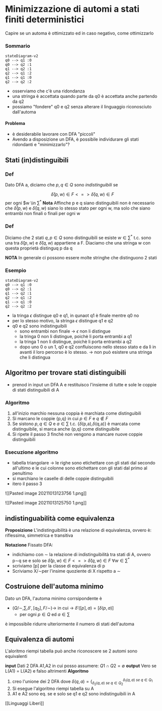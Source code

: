 # Minimizzazione di automi a stati finiti deterministici
Capire se un automa è ottimizzato ed in caso negativo, come ottimizzarlo

### Sommario 
```mermaid 
stateDiagram-v2 
q0 --> q1 :0
q0 --> q2 :1
q1 --> q2 :1
q2 --> q1 :2
q1 --> q1 :0
q2 --> q2 :2
```
- osserviamo che c'è una ridondanza
- una stringa è accettata quando parte da q0 è accettata anche partendo da q2
- possiamo "fondere" q0 e q2 senza alterare il linguaggio riconosciuto dall'automa

#### Problema
- è desiderabile lavorare con DFA "piccoli"
- Avendo a disposizione un DFA, è possibile individurare gli stati ridondanti e "minimizzarlo"?


## Stati (in)distinguibili

### Def
Dato DFA a, diciamo che $p,q \in Q$ sono *indistinguibili* se

$$\hat\delta(p,w) \in F <=>\hat\delta(q,w) \in F$$
per ogni $w \in $\sum^*$
**Nota**
Affinche p e q siano distinguibili non è necessario che $\hat\delta(p,w)$ e $\hat\delta(q,w)$ siano lo stesso stato per ogni w, ma solo che siano entrambi non finali o finali per ogni w

### Def
Diciamo che 2 stati $q,p \in Q$ sono distinguibili se esiste $w \in \sum^*$ t.c. sono una tra $\hat\delta(p,w)$ e $\hat\delta(q,w)$ appartiene a F.
Diaciamo che una stringa w con questa proprietà distinguq p da q

**NOTA**
In generale ci possono essere molte stringhe che distinguono 2 stati

### Esempio
```mermaid 
stateDiagram-v2 
q0 --> q1 :0
q0 --> q2 :1
q1 --> q2 :1
q2 --> q1 :2
q1 --> q1 :0
q2 --> q2 :2
```

- la tringa $\epsilon$ distingue q0 e q1, in qunaot q1 è finale mentre q0 no
- per lo stesso motivo, la stringa $\epsilon$ distingue q1 e q2
- q0 e q2 sono indistinguibili
	- sono entrambi non finale -> $\epsilon$ non li distingue
	- la tringa 0 non li distingue, poichè li porta entrambi a q1 
	- la tringa 1 non li distingue, poichè li porta entrambi a q2
	- dopo uno 0 o un 1, q0 e q2 confluiscono nello stesso stato e da lì in avanti il loro percorso è lo stesso. -> non può esistere una stringa che li distingua

## Algoritmo per trovare stati distinguibili
- prenod in input un DFA A e restituisco l'insieme di tutte e sole le coppie di stati distinguibili di A

### Algoritmo
1. all'inizio marchio nessuna coppia è marchiata come distinguibili
2. Si marcano le coppie {p,q} in cui $p \in F$ e $q \notin F$
3. Se sistono $p,q \in Q$ e $a \in \sum$ t.c. {$\delta$(p,a),$\delta$(q,a)} è marcata come distinguibile, si marca anche {p,q} come distinguibile
4. Si ripete il passo 3 finchè non vengono a mancare nuove coppie distinguibili

### Esecuzione algoritmo
- tabella triangolare -> le righe sono etichettare con gli stati dal secondo all'ultimo e le cui colonne sono etichettare con gli stati dal primo al penultimo
- si marchiano le caselle di delle coppie distinguibili
- itero il passo 3

![[Pasted image 20211013123756 1.png]]

![[Pasted image 20211013125750 1.png]]

## indistinguabilità come equivalenza
**Proposizione**
L'indistinguibilità è una relazione di equivalenza, ovvero è: riflessima, simmetrica e transitiva

**Notazione**
Fissato DFA:
- indichiamo con ∼ la relazione di indistinguibilità tra stati di A, ovvero p∼q se e solo se $\hat\delta(p,w)\in F <=> \hat\delta(q,w) \in F$ $\forall w \in \sum^*$
- scriviamo [p] per la classe di equivalenza di p
- Scriviamo X/∼per l'insime quoziente di X rispetto a ∼

## Costruione dell'automa minimo
Dato un DFA, l'automa minimo corrsipondente è 
- $(Q/∼,\sum,\delta',[q_0],F/∼)$-> in cui -> $\delta'([p],a)=[\delta(p,a)]$
	- per ogni $p \in Q$ ed $a \in \sum$

è impossibile ridurre ulteriormente il numero di stati dell'automa

## Equivalenza di automi
L'aloritmo riempi tabella può anche riconoscere se 2 automi sono equivalenti

**input**
Dati 2 DFA A1,A2 in cui posso assumere: $Q1 \cap Q2 = \emptyset$
**output**
Vero se L(A1) = L(A2) e falso altrimenti
**Algoritmo**
1. creo l'unione dei 2 DFA dove $\delta(q,a)=\{_{\delta_2(q,a)\ se\  q \in Q_2}^{\delta_1(q,a)\ se \ q \in Q_1}$
2. Si esegue l'algoritmo riempi tabella su A
3. A1 e A2 sono eq. se e solo se q1 e q2 sono indistinguibili in A

[[Linguaggi Liberi]]